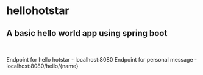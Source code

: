 # hellohotstar
<h2>A basic hello world app using spring boot</h2>
<br>

Endpoint for hello hotstar - localhost:8080
Endpoint for personal message - localhost:8080/hello/{name}
